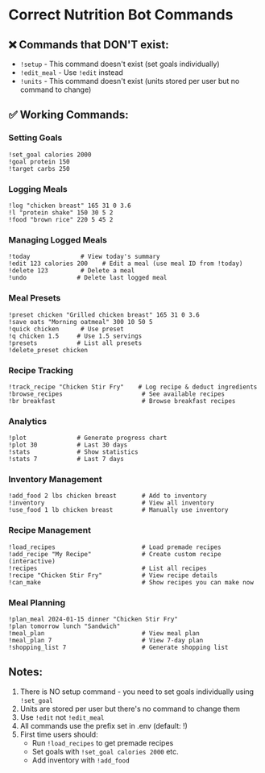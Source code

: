 # Correct Nutrition Bot Commands

## ❌ Commands that DON'T exist:
- `!setup` - This command doesn't exist (set goals individually)
- `!edit_meal` - Use `!edit` instead
- `!units` - This command doesn't exist (units stored per user but no command to change)

## ✅ Working Commands:

### Setting Goals
```
!set_goal calories 2000
!goal protein 150
!target carbs 250
```

### Logging Meals
```
!log "chicken breast" 165 31 0 3.6
!l "protein shake" 150 30 5 2
!food "brown rice" 220 5 45 2
```

### Managing Logged Meals
```
!today              # View today's summary
!edit 123 calories 200    # Edit a meal (use meal ID from !today)
!delete 123         # Delete a meal
!undo              # Delete last logged meal
```

### Meal Presets
```
!preset chicken "Grilled chicken breast" 165 31 0 3.6
!save oats "Morning oatmeal" 300 10 50 5
!quick chicken      # Use preset
!q chicken 1.5     # Use 1.5 servings
!presets           # List all presets
!delete_preset chicken
```

### Recipe Tracking
```
!track_recipe "Chicken Stir Fry"    # Log recipe & deduct ingredients
!browse_recipes                      # See available recipes
!br breakfast                        # Browse breakfast recipes
```

### Analytics
```
!plot              # Generate progress chart
!plot 30           # Last 30 days
!stats             # Show statistics
!stats 7           # Last 7 days
```

### Inventory Management
```
!add_food 2 lbs chicken breast       # Add to inventory
!inventory                           # View all inventory
!use_food 1 lb chicken breast        # Manually use inventory
```

### Recipe Management
```
!load_recipes                        # Load premade recipes
!add_recipe "My Recipe"              # Create custom recipe (interactive)
!recipes                             # List all recipes
!recipe "Chicken Stir Fry"           # View recipe details
!can_make                            # Show recipes you can make now
```

### Meal Planning
```
!plan_meal 2024-01-15 dinner "Chicken Stir Fry"
!plan tomorrow lunch "Sandwich"
!meal_plan                           # View meal plan
!meal_plan 7                         # View 7-day plan
!shopping_list 7                     # Generate shopping list
```

## Notes:
1. There is NO setup command - you need to set goals individually using `!set_goal`
2. Units are stored per user but there's no command to change them
3. Use `!edit` not `!edit_meal`
4. All commands use the prefix set in .env (default: !)
5. First time users should:
   - Run `!load_recipes` to get premade recipes
   - Set goals with `!set_goal calories 2000` etc.
   - Add inventory with `!add_food`